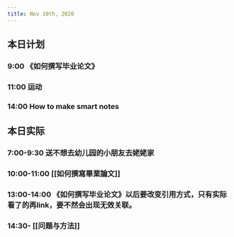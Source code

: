 ```yaml
---
title: Nov 10th, 2020
---
```


## 本日计划
### 9:00 《如何撰写毕业论文》
### 11:00 运动
### 14:00 How to make smart notes
## 本日实际
### 7:00-9:30 送不想去幼儿园的小朋友去姥姥家
### 10:00-11:00  [[如何撰寫畢業論文]]
### 13:00-14:00 《如何撰写毕业论文》以后要改变引用方式，只有实际看了的再link，要不然会出现无效关联。
### 14:30-   [[问题与方法]]
### 
